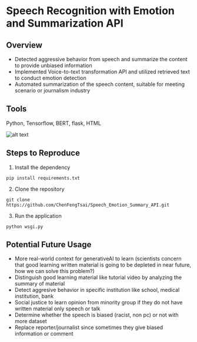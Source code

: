 # Speech Recognition with Emotion and Summarization API

## Overview
* Detected aggressive behavior from speech and summarize the content to provide unbiased information 
* Implemented Voice-to-text transformation API and utilized retrieved text to conduct emotion detection 
* Automated summarization of the speech content, suitable for meeting scenario or journalism industry

## Tools
Python, Tensorflow, BERT, flask, HTML

![alt text](https://github.com/ChenFengTsai/Speech_Emotion_Summary_API/blob/691cc5929a167a19e69640d950f051362c4f7fd1/Application_overview.png)

## Steps to Reproduce
1. Install the dependency
```
pip install requirements.txt
```
2. Clone the repository
```
git clone https://github.com/ChenFengTsai/Speech_Emotion_Summary_API.git
```
3. Run the application
```
python wsgi.py
```

## Potential Future Usage
* More real-world context for generativeAI to learn (scientists concern that good learning written material is going to be depleted in near future, how we can solve this problem?)
* Distinguish good learning material like tutorial video by analyzing the summary of material
* Detect aggresive behavior in specific institution like school, medical institution, bank
* Social justice to learn opinion from minority group if they do not have written material only speech or talk
* Determine whether the speech is biased (racist, non pc) or not with more dataset
* Replace reporter/journalist since sometimes they give biased information or comment
